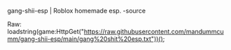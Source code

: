 gang-shii-esp | Roblox homemade esp. -source

Raw: loadstring(game:HttpGet("https://raw.githubusercontent.com/mandummcumm/gang-shii-esp/main/gang%20shit%20esp.txt"))();
